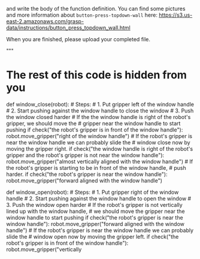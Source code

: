 

and write the body of the function definition.
You can find some pictures and more information about `button-press-topdown-wall` here:
https://s3.us-east-2.amazonaws.com/grasp-data/instructions/button_press_topdown_wall.html

When you are finished, please upload your completed file.

"""
# The rest of this code is hidden from you
def window_close(robot):
    # Steps:
    #  1. Put gripper left of the window handle
    #  2. Start pushing against the window handle to close the window
    #  3. Push the window closed harder
    # If the the window handle is right of the robot's gripper, we should move the
    # gripper near the window handle to start pushing
    if check("the robot's gripper is in front of the window handle"):
        robot.move_gripper("right of the window handle")
    # If the robot's gripper is near the window handle we can probably slide the
    # window close now by moving the gripper right.
    if check("the window handle is right of the robot's gripper and the robot's gripper is not near the window handle"):
        robot.move_gripper("almost vertically aligned with the window handle")
    # If the robot's gripper is starting to be in front of the window handle,
    # push harder.
    if check("the robot's gripper is near the window handle"):
        robot.move_gripper("forward aligned with the window handle")

def window_open(robot):
    # Steps:
    #  1. Put gripper right of the window handle
    #  2. Start pushing against the window handle to open the window
    #  3. Push the window open harder
    # If the robot's gripper is not vertically lined up with the window handle,
    # we should move the gripper near the window handle to start pushing
    if check("the robot's gripper is near the window handle"):
        robot.move_gripper("forward aligned with the window handle")
    # If the robot's gripper is near the window handle we can probably slide the
    # window open now by moving the gripper left.
    if check("the robot's gripper is in front of the window handle"):
        robot.move_gripper("vertically